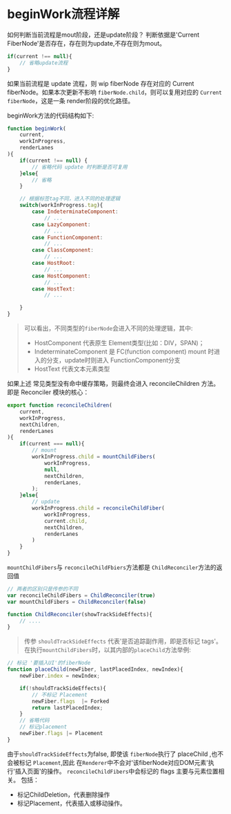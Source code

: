 # beginWork流程详解

如何判断当前流程是mout阶段，还是update阶段？ 判断依据是'Current FiberNode'是否存在，存在则为update,不存在则为mout。

```jsx
if(current !== null){
    // 省略update流程
}
```

如果当前流程是 update 流程，则 wip fiberNode 存在对应的 Current fiberNode。如果本次更新不影响 `fiberNode.child`，则可以复用对应的 `Current fiberNode`，这是一条 render阶段的优化路径。

beginWork方法的代码结构如下:

```javascript
function beginWork(
    current,
    workInProgress,
    renderLanes
){
    if(current !== null) {
        // 省略代码 update 时判断是否可复用
    }else{
        // 省略
    }

    // 根据标签tag不同，进入不同的处理逻辑
    switch(workInProgress.tag){
        case IndeterminateComponent:
            // ...
        case LazyComponent:
            // ...
        case FunctionComponent:
            // ...
        case ClassComponent:
            // ...
        case HostRoot:
            // ...
        case HostComponent:
            // ...
        case HostText:
            // ...

    }
}
```

> 可以看出，不同类型的`fiberNode`会进入不同的处理逻辑，其中:
>
> - HostComponent 代表原生 Element类型(比如：DIV，SPAN)；
> - IndeterminateComponent 是 FC(function component) mount 时进入的分支，update时则进入 FunctionComponent分支
> - HostText 代表文本元素类型
>
如果上述 常见类型没有命中缓存策略，则最终会进入 reconcileChildren 方法。即是 Reconciler 模块的核心：

```javascript
export function reconcileChildren(
    current,
    workInProgress,
    nextChildren,
    renderLanes
){
    if(current === null){
        // mount
        workInProgress.child = mountChildFibers(
            workInProgress,
            null,
            nextChildren,
            renderLanes,
        );
    }else{
        // update
        workInProgress.child = reconcileChildFiber(
            workInProgress,
            current.child,
            nextChildren,
            renderLanes
        )
    }
}
```

`mountChildFibers`与 `reconcileChildFbiers`方法都是 `ChildReconciler`方法的返回值

```javascript
// 两者的区别只是传参的不同
var reconcileChildFibers = ChildReconciler(true)
var mountChildFibers = ChildReconciler(false)

function ChildReconciler(showTrackSideEffects){
    // ....
}
```

> 传参 `shouldTrackSideEffects` 代表'是否追踪副作用，即是否标记 tags'。在执行`mountChildFibers`时，以其内部的`placeChild`方法举例:

```javascript
// 标记 '要插入UI'的fiberNode
function placeChild(newFiber, lastPlacedIndex, newIndex){
    newFiber.index = newIndex;

    if(!shouldTrackSideEffects){
        // 不标记 Placement
        newFiber.flags  |= Forked
        return lastPlacedIndex;
    }
    // 省略代码
    // 标记placement
    newFiber.flags |= Placement
}
```

由于`shouldTrackSideEffects`为false, 即使该 `fiberNode`执行了 placeChild ,也不会被标记 `Placement`,因此 在`Renderer`中不会对'该fiberNode对应DOM元素'执行'插入页面'的操作。 `reconcileChildFibers`中会标记的 flags 主要与元素位置相关。
包括：

- 标记ChildDeletion，代表删除操作
- 标记Placement，代表插入或移动操作。
